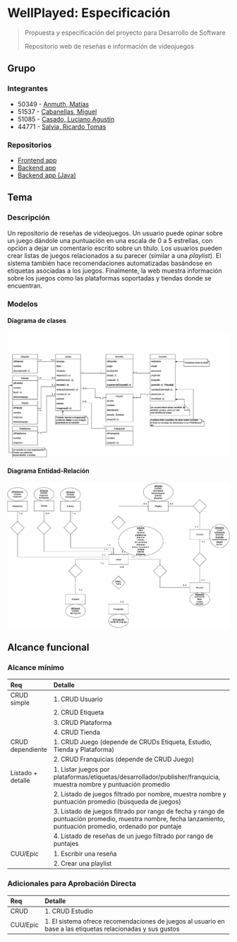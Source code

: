 # WellPlayed: Especificación
> Propuesta y especificación del proyecto para Desarrollo de Software
> 
> Repositorio web de reseñas e información de videojuegos

## Grupo
### Integrantes
- 50349 - [Anmuth, Matías](https://github.com/Matiasanin)
- 51537 - [Cabanellas, Miguel](https://github.com/maig0l)
- 51085 - [Casado, Luciano Agustín](https://github.com/luchocsd)
- 44771 - [Salvia, Ricardo Tomas](https://github.com/rst5150)

### Repositorios
- [Frontend app](https://github.com/maig0l/utn-dsw-front)
- [Backend app](https://github.com/maig0l/utn-dsw-back)
- [Backend app (Java)](https://github.com/maig0l/utn-java-back)

## Tema
### Descripción
Un repositorio de reseñas de videojuegos. Un usuario puede opinar sobre un juego dándole una puntuación en una escala de 0 a 5 estrellas, con opción a dejar un comentario escrito sobre un título. Los usuarios pueden crear listas de juegos relacionados a su parecer (similar a una *playlist*). El sistema también hace recomendaciones automatizadas basándose en etiquetas asociadas a los juegos. Finalmente, la web muestra información sobre los juegos como las plataformas soportadas y tiendas donde se encuentran.

### Modelos
#### Diagrama de clases
![Diagrama de Clases](DC_v1.1.png)


#### Diagrama Entidad-Relación
![Diagrama de Entidad-Relación](DER_v1.1.png)

## Alcance funcional
### Alcance mínimo

|Req|Detalle|
|:-|:-|
| CRUD simple       | 1. CRUD Usuario |
|                   | 2. CRUD Etiqueta |
|                   | 3. CRUD Plataforma |
|                   | 4. CRUD Tienda |
| CRUD dependiente  | 1. CRUD Juego (depende de CRUDs Etiqueta, Estudio, Tienda y Plataforma) |
|                   | 2. CRUD Franquicias (depende de CRUD Juego) |
| Listado + detalle | 1. Listar juegos por plataformas/etiquetas/desarrollador/publisher/franquicia, muestra nombre y puntuación promedio |
|                   | 2. Listado de juegos filtrado por nombre, muestra nombre y puntuación promedio (búsqueda de juegos) |
|                   | 3. Listado de juegos filtrado por rango de fecha y rango de puntuación promedio, muestra nombre, fecha lanzamiento, puntuación promedio, ordenado por puntaje |
|                   | 4. Listado de reseñas de un juego filtrado por rango de puntajes |
| CUU/Epic          | 1. Escribir una reseña |
|                   | 2. Crear una playlist |

### Adicionales para Aprobación Directa
|Req|Detalle|
|:-|:-|
|CRUD     | 1. CRUD Estudio |
|CUU/Epic | 1. El sistema ofrece recomendaciones de juegos al usuario en base a las etiquetas relacionadas y sus gustos |

<!-- TODO: Falta 1 Epic para AD -->
